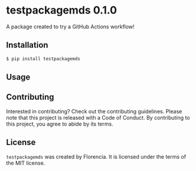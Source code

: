 # testpackagemds 0.1.0
A package created to try a GitHub Actions workflow!

## Installation

```bash
$ pip install testpackagemds
```

## Usage



## Contributing

Interested in contributing? Check out the contributing guidelines. Please note that this project is released with a Code of Conduct. By contributing to this project, you agree to abide by its terms.

## License

`testpackagemds` was created by Florencia. It is licensed under the terms of the MIT license.


